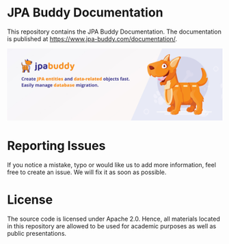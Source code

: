 # JPA Buddy Documentation

This repository contains the JPA Buddy Documentation. The documentation is published at https://www.jpa-buddy.com/documentation/.

![banner](readme/banner.jpg)

# Reporting Issues

If you notice a mistake, typo or would like us to add more information, feel free to create an issue. We will fix it as soon as possible.

# License
The source code is licensed under Apache 2.0. Hence, all materials located in this repository are allowed to be used for academic purposes as well as public presentations.
